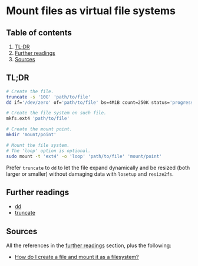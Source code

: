 # Mount files as virtual file systems

## Table of contents <!-- omit in toc -->

1. [TL;DR](#tldr)
1. [Further readings](#further-readings)
1. [Sources](#sources)

## TL;DR

```sh
# Create the file.
truncate -s '10G' 'path/to/file'
dd if='/dev/zero' of='path/to/file' bs=4MiB count=250K status='progress'

# Create the file system on such file.
mkfs.ext4 'path/to/file'

# Create the mount point.
mkdir 'mount/point'

# Mount the file system.
# The 'loop' option is optional.
sudo mount -t 'ext4' -o 'loop' 'path/to/file' 'mount/point'
```

Prefer `truncate` to `dd` to let the file expand dynamically and be resized (both larger or smaller) without damaging data with `losetup` and `resize2fs`.

## Further readings

- [dd]
- [truncate]

## Sources

All the references in the [further readings] section, plus the following:

- [How do I create a file and mount it as a filesystem?]

<!--
  References
  -->

<!-- In-article sections -->
[further readings]: #further-readings

<!-- Knowledge base -->
[dd]: dd.md
[truncate]: truncate.md

<!-- Others -->
[how do i create a file and mount it as a filesystem?]: https://askubuntu.com/questions/85977/how-do-i-create-a-file-and-mount-it-as-a-filesystem#1402052
